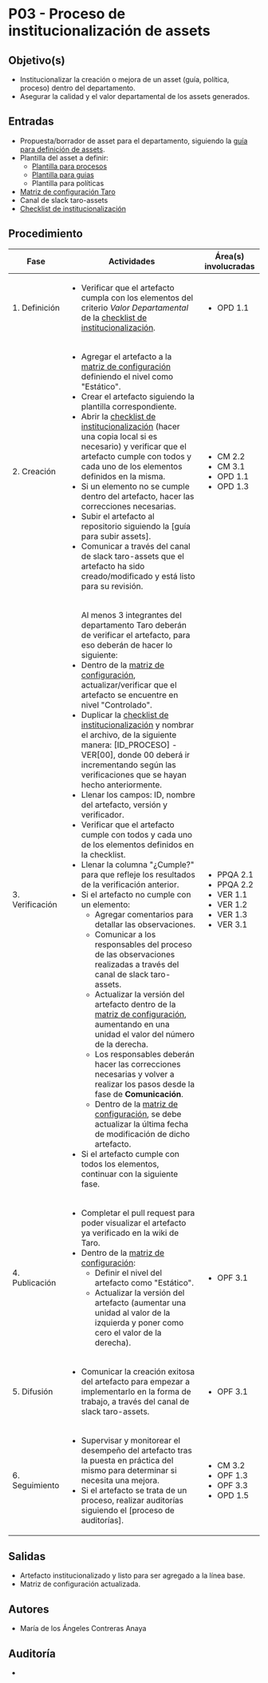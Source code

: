 # P03 - Proceso de institucionalización de assets

## Objetivo(s)

- Institucionalizar la creación o mejora de un asset (guía, política, proceso) dentro del departamento.
- Asegurar la calidad y el valor departamental de los assets generados.

## Entradas
- Propuesta/borrador de asset para el departamento, siguiendo la [guía para definición de assets](https://taro-it.github.io/docs/guias/G02-guia-definicion-assets).
- Plantilla  del asset a definir:
  - [Plantilla para procesos](https://taro-it.github.io/docs/plantillas/PL03-plantilla-para-procesos)
  - [Plantilla para guias](https://taro-it.github.io/docs/plantillas/PL02-plantilla-para-guias)
  - Plantilla para políticas
- [Matriz de configuración Taro](https://docs.google.com/spreadsheets/d/13zfQpqBBmqAT_znf1N4ebV_jcLBpeh_gjq9eHpkdOhk/edit#gid=0)
- Canal de slack taro-assets
- [Checklist de institucionalización](https://docs.google.com/spreadsheets/d/13zfQpqBBmqAT_znf1N4ebV_jcLBpeh_gjq9eHpkdOhk/edit#gid=494764106)

## Procedimiento

| Fase |   Actividades   | Área(s) involucradas |
|------|:---------------:|--------------------|
| 1. Definición | <ul align="left"><li>Verificar que el artefacto cumpla con los elementos del criterio <i>Valor Departamental</i> de la <a href="https://docs.google.com/spreadsheets/d/13zfQpqBBmqAT_znf1N4ebV_jcLBpeh_gjq9eHpkdOhk/edit#gid=494764106">checklist de institucionalización</a>.</li></ul> | <ul align="left"><li>OPD 1.1</li></ul> |
| 2. Creación | <ul align="left"><li>Agregar el artefacto a la <a href="https://docs.google.com/spreadsheets/d/13zfQpqBBmqAT_znf1N4ebV_jcLBpeh_gjq9eHpkdOhk/edit#gid=0">matriz de configuración</a> definiendo el nivel como "Estático".</li><li>Crear el artefacto siguiendo la plantilla correspondiente.</li><li>Abrir la <a href="https://docs.google.com/spreadsheets/d/13zfQpqBBmqAT_znf1N4ebV_jcLBpeh_gjq9eHpkdOhk/edit#gid=494764106">checklist de institucionalización</a> (hacer una copia local si es necesario) y verificar que el artefacto cumple con todos y cada uno de los elementos definidos en la misma.</li><li>Si un elemento no se cumple dentro del artefacto, hacer las correcciones necesarias.</li><li>Subir el artefacto al repositorio siguiendo la [guía para subir assets].</li><li>Comunicar a través del canal de slack taro-assets que el artefacto ha sido creado/modificado y está listo para su revisión.</li></ul> | <ul align="left"><li>CM 2.2</li><li>CM 3.1</li><li>OPD 1.1</li><li>OPD 1.3</li></ul> |
| 3. Verificación | <ul align="left">Al menos 3 integrantes del departamento Taro deberán de verificar el artefacto, para eso deberán de hacer lo siguiente:<li>Dentro de la <a href="https://docs.google.com/spreadsheets/d/13zfQpqBBmqAT_znf1N4ebV_jcLBpeh_gjq9eHpkdOhk/edit#gid=0">matriz de configuración</a>, actualizar/verificar que el artefacto se encuentre en nivel "Controlado".</li><li>Duplicar la <a href="https://docs.google.com/spreadsheets/d/13zfQpqBBmqAT_znf1N4ebV_jcLBpeh_gjq9eHpkdOhk/edit#gid=494764106">checklist de institucionalización</a> y nombrar el archivo, de la siguiente manera: [ID_PROCESO] - VER[00], donde 00 deberá ir incrementando según las verificaciones que se hayan hecho anteriormente.</li><li>Llenar los campos: ID, nombre del artefacto, versión y verificador.</li><li>Verificar que el artefacto cumple con todos y cada uno de los elementos definidos en la checklist.</li><li>Llenar la columna "¿Cumple?" para que refleje los resultados de la verificación anterior.</li><li>Si el artefacto no cumple con un elemento:<ul><li>Agregar comentarios para detallar las observaciones.</li><li>Comunicar a los responsables del proceso de las observaciones realizadas a través del canal de slack taro-assets.</li><li>Actualizar la versión del artefacto dentro de la <a href="https://docs.google.com/spreadsheets/d/13zfQpqBBmqAT_znf1N4ebV_jcLBpeh_gjq9eHpkdOhk/edit#gid=0">matriz de configuración</a>, aumentando en una unidad el valor del número de la derecha.</li><li>Los responsables deberán hacer las correcciones necesarias y volver a realizar los pasos desde la fase de <b>Comunicación</b>.</li><li>Dentro de la <a href="https://docs.google.com/spreadsheets/d/13zfQpqBBmqAT_znf1N4ebV_jcLBpeh_gjq9eHpkdOhk/edit#gid=0">matriz de configuración</a>, se debe actualizar la última fecha de modificación de dicho artefacto.</li></ul></li><li>Si el artefacto cumple con todos los elementos, continuar con la siguiente fase.</li></ul> | <ul align="left"><li>PPQA 2.1</li><li>PPQA 2.2</li><li>VER 1.1</li><li>VER 1.2</li><li>VER 1.3</li><li>VER 3.1</li></ul> |
| 4. Publicación | <ul align="left"><li>Completar el pull request para poder visualizar el artefacto ya verificado en la wiki de Taro.</li><li>Dentro de la <a href="https://docs.google.com/spreadsheets/d/13zfQpqBBmqAT_znf1N4ebV_jcLBpeh_gjq9eHpkdOhk/edit#gid=0">matriz de configuración</a>:<ul><li>Definir el nivel del artefacto como "Estático".</li><li>Actualizar la versión del artefacto (aumentar una unidad al valor de la izquierda y poner como cero el valor de la derecha).</li></ul></li></ul> | <ul align="left"><li>OPF 3.1</li></ul> |
| 5. Difusión | <ul align="left"><li>Comunicar la creación exitosa del artefacto para empezar a implementarlo en la forma de trabajo, a través del canal de slack taro-assets.</li></ul> | <ul align="left"><li>OPF 3.1</li></ul> |
| 6. Seguimiento | <ul align="left"><li>Supervisar y monitorear el desempeño del artefacto tras la puesta en práctica del mismo para determinar si necesita una mejora.</li><li>Si el artefacto se trata de un proceso, realizar auditorías siguiendo el [proceso de auditorías].</li></ul> | <ul align="left"><li>CM 3.2</li><li>OPF 1.3</li><li>OPF 3.3</li><li>OPD 1.5</li></ul> |

## Salidas

- Artefacto institucionalizado y listo para ser agregado a la línea base.
- Matriz de configuración actualizada.

## Autores

- María de los Ángeles Contreras Anaya

## Auditoría
- 
